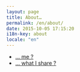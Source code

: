 ```yaml
---
layout: page
title: About…
permalink: /en/about/
date: 2015-10-05 17:15:20
i18n-key: about
locale: "en"
---
```


* [… me ?](/en/about/me/)
* [… what I share ?](/en/about/sharing/)
